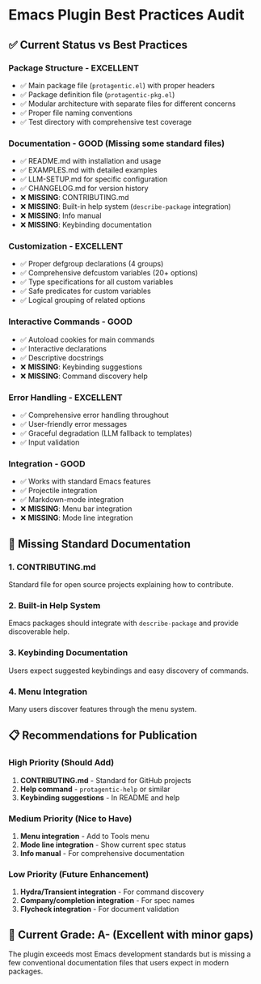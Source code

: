 # Emacs Plugin Best Practices Audit

## ✅ Current Status vs Best Practices

### Package Structure - **EXCELLENT**
- ✅ Main package file (`protagentic.el`) with proper headers
- ✅ Package definition file (`protagentic-pkg.el`)
- ✅ Modular architecture with separate files for different concerns
- ✅ Proper file naming conventions
- ✅ Test directory with comprehensive test coverage

### Documentation - **GOOD** (Missing some standard files)
- ✅ README.md with installation and usage
- ✅ EXAMPLES.md with detailed examples
- ✅ LLM-SETUP.md for specific configuration
- ✅ CHANGELOG.md for version history
- ❌ **MISSING**: CONTRIBUTING.md
- ❌ **MISSING**: Built-in help system (`describe-package` integration)
- ❌ **MISSING**: Info manual
- ❌ **MISSING**: Keybinding documentation

### Customization - **EXCELLENT**
- ✅ Proper defgroup declarations (4 groups)
- ✅ Comprehensive defcustom variables (20+ options)
- ✅ Type specifications for all custom variables
- ✅ Safe predicates for custom variables
- ✅ Logical grouping of related options

### Interactive Commands - **GOOD**
- ✅ Autoload cookies for main commands
- ✅ Interactive declarations
- ✅ Descriptive docstrings
- ❌ **MISSING**: Keybinding suggestions
- ❌ **MISSING**: Command discovery help

### Error Handling - **EXCELLENT**
- ✅ Comprehensive error handling throughout
- ✅ User-friendly error messages
- ✅ Graceful degradation (LLM fallback to templates)
- ✅ Input validation

### Integration - **GOOD**
- ✅ Works with standard Emacs features
- ✅ Projectile integration
- ✅ Markdown-mode integration
- ❌ **MISSING**: Menu bar integration
- ❌ **MISSING**: Mode line integration

## 🔧 Missing Standard Documentation

### 1. CONTRIBUTING.md
Standard file for open source projects explaining how to contribute.

### 2. Built-in Help System
Emacs packages should integrate with `describe-package` and provide discoverable help.

### 3. Keybinding Documentation
Users expect suggested keybindings and easy discovery of commands.

### 4. Menu Integration
Many users discover features through the menu system.

## 📋 Recommendations for Publication

### High Priority (Should Add)
1. **CONTRIBUTING.md** - Standard for GitHub projects
2. **Help command** - `protagentic-help` or similar
3. **Keybinding suggestions** - In README and help

### Medium Priority (Nice to Have)
1. **Menu integration** - Add to Tools menu
2. **Mode line integration** - Show current spec status
3. **Info manual** - For comprehensive documentation

### Low Priority (Future Enhancement)
1. **Hydra/Transient integration** - For command discovery
2. **Company/completion integration** - For spec names
3. **Flycheck integration** - For document validation

## 🎯 Current Grade: **A-** (Excellent with minor gaps)

The plugin exceeds most Emacs development standards but is missing a few conventional documentation files that users expect in modern packages.